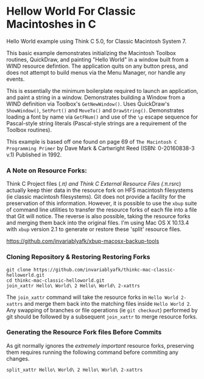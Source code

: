 # Hellow World For Classic Macintoshes in C

Hello World example using Think C 5.0, for Classic Macintosh System 7. 

This basic example demonstrates initializing the Macintosh Toolbox routines, QuickDraw, and painting "Hello World" in a window built from a WIND resource defintion. The application quits on any button press, and does not attempt to build menus via the Menu Manager, nor handle any events. 

This is essentially the minimum boilerplate required to launch an application, and paint a string in a window. Demonstrates building a Window from a WIND definition via Toolbox's `GetNewWindow()`. Uses QuickDraw's `ShowWindow()`, `SetPort()` and `MoveTo()` and `DrawString()`. Demonstrates loading a font by name via `GetFNum()` and use of the `\p` escape sequence for Pascal-style string literals (Pascal-style strings are a requirement of the Toolbox routines).

This example is based off one found on page 69 of `The Macintosh C Programming Primer` by Dave Mark & Cartwright Reed (ISBN: 0-20160838-3 v.1) Published in 1992.

### A Note on Resource Forks:

Think C Project files (*.π) and Think C External Resource Files (*.π.rsrc) actually keep thier data in the resource fork on  HFS macintosh filesystems (ie classic macintosh filesystems). Git does not provide a facility for the preservation of this information. However, it is possible to use the `xbup` suite of command line utilities to transfer the resource forks of each file into a file that Git will notice. The reverse is also possible, taking the resource forks and merging them back into the original files. I'm using Mac OS X 10.13.4 with `xbup` version 2.1 to generate or restore these 'split' resource files.

https://github.com/invariablyafk/xbup-macosx-backup-tools

### Cloning Repository & Restoring Restoring Forks

```
git clone https://github.com/invariablyafk/thinkc-mac-classic-helloworld.git
cd thinkc-mac-classic-helloworld.git
join_xattr Hello\ World\ 2 Hello\ World\ 2-xattrs
```

The `join_xattr` command will take the resource forks in `Hello World 2-xattrs` and merge them back into the matching files inside `Hello World 2`. Any swapping of branches or file operations (ie `git checkout`) performed by git should be followed by a subsequent `join_xattr` to merge resource forks.

### Generating the Resource Fork files Before Commits

As git normally ignores the _extremely important_ resource forks, preserving them requires running the following command before commiting any changes.

`split_xattr Hello\ World\ 2 Hello\ World\ 2-xattrs`
